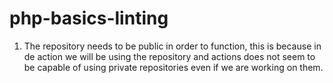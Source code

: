 # php-basics-linting

1) The repository needs to be public in order to function, this is because in de action we will be using the repository and actions does not seem to be capable of using
private repositories even if we are working on them.
